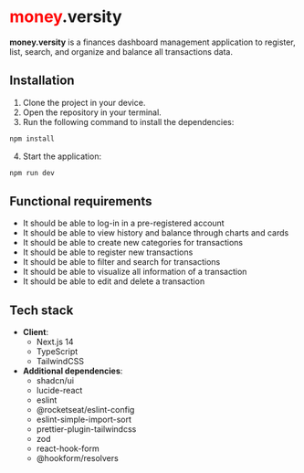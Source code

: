 <h1><span style="color:red">money</span>.versity</h1>

**money.versity** is a finances dashboard management application to register, list, search, and organize and balance all transactions data.

## Installation

1. Clone the project in your device.
2. Open the repository in your terminal.
3. Run the following command to install the dependencies:
```bash
npm install
```
4. Start the application:
```bash
npm run dev
```

## Functional requirements

- It should be able to log-in in a pre-registered account
- It should be able to view history and balance through charts and cards
- It should be able to create new categories for transactions
- It should be able to register new transactions
- It should be able to filter and search for transactions
- It should be able to visualize all information of a transaction
- It should be able to edit and delete a transaction

## Tech stack

- **Client**:
  - Next.js 14
  - TypeScript
  - TailwindCSS
- **Additional dependencies**:
  - shadcn/ui
  - lucide-react
  - eslint
  - @rocketseat/eslint-config
  - eslint-simple-import-sort
  - prettier-plugin-tailwindcss
  - zod
  - react-hook-form
  - @hookform/resolvers